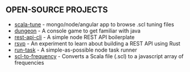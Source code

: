 ## OPEN-SOURCE PROJECTS

- [scala-tune][1] - mongo/node/angular app to browse .scl tuning files
- [dungeon][2] - A console game to get familiar with java
- [rest-api-cli][3] - A simple node REST API boilerplate
- [rsvp][4] - An experiment to learn about building a REST API using Rust
- [run-task][5] - A simple-as-possible node task runner
- [scl-to-frequency][6] - Converts a Scala file (.scl) to a javascript array of frequencies


[1]: https://jcpst.github.io/scala-tune
[2]: https://github.com/jcpst/dungeon
[3]: https://www.npmjs.com/package/rest-api-cli
[4]: https://github.com/jcpst/rsvp
[5]: https://github.com/jcpst/run-task
[6]: https://github.com/jcpst/scl-to-frequency